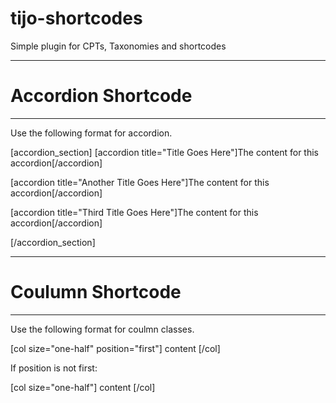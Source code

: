 # tijo-shortcodes
Simple plugin for CPTs, Taxonomies and shortcodes

*****************************************
# Accordion Shortcode
*****************************************
Use the following format for accordion.



[accordion_section]
[accordion title="Title Goes Here"]The content for this accordion[/accordion]

[accordion title="Another Title Goes Here"]The content for this accordion[/accordion]

[accordion title="Third Title Goes Here"]The content for this accordion[/accordion]

[/accordion_section]

*****************************************
# Coulumn Shortcode
*****************************************
Use the following format for coulmn classes.

[col size="one-half" position="first"]
content
[/col]

If position is not first:

[col size="one-half"]
content
[/col]